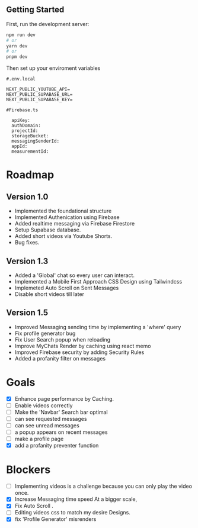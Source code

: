 ## Getting Started

First, run the development server:

```bash
npm run dev
# or
yarn dev
# or
pnpm dev
```

Then set up your enviroment variables

```
#.env.local

NEXT_PUBLIC_YOUTUBE_API=
NEXT_PUBLIC_SUPABASE_URL=
NEXT_PUBLIC_SUPABASE_KEY=

```

```
#Firebase.ts

  apiKey:
  authDomain:
  projectId:
  storageBucket:
  messagingSenderId:
  appId:
  measurementId:
```

# Roadmap

## Version 1.0

- Implemented the foundational structure
- Implemented Authenication using Firebase
- Added realtime messaging via Firebase Firestore
- Setup Supabase database.
- Added short videos via Youtube Shorts.
- Bug fixes.

## Version 1.3

- Added a 'Global' chat so every user can interact.
- Implemented a Mobile First Approach CSS Design using Tailwindcss
- Implemeted Auto Scroll on Sent Messages
- Disable short videos till later

## Version 1.5

- Improved Messaging sending time by implementing a 'where' query
- Fix profile generator bug
- Fix User Search popup when reloading
- Improve MyChats Render by caching using react memo
- Improved Firebase security by adding Security Rules
- Added a profanity filter on messages

# Goals

- [x] Enhance page performance by Caching.
- [ ] Enable videos correctly
- [ ] Make the 'Navbar' Search bar optimal
- [ ] can see requested messages
- [ ] can see unread messages
- [ ] a popup appears on recent messages
- [ ] make a profile page
- [x] add a profanity preventer function

# Blockers

- [ ] Implementing videos is a challenge because you can only play the video once.
- [x] Increase Messaging time speed At a bigger scale,
- [x] Fix Auto Scroll .
- [ ] Editing videos css to match my desire Designs.
- [x] fix 'Profile Generator' misrenders
